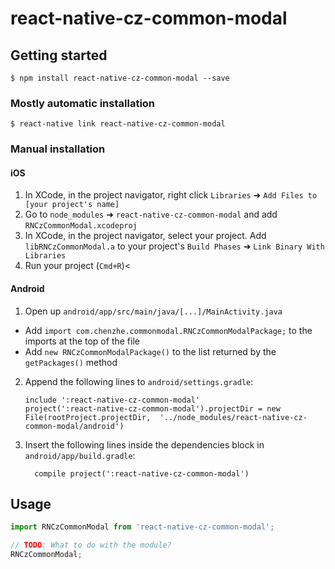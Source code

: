 
# react-native-cz-common-modal

## Getting started

`$ npm install react-native-cz-common-modal --save`

### Mostly automatic installation

`$ react-native link react-native-cz-common-modal`

### Manual installation


#### iOS

1. In XCode, in the project navigator, right click `Libraries` ➜ `Add Files to [your project's name]`
2. Go to `node_modules` ➜ `react-native-cz-common-modal` and add `RNCzCommonModal.xcodeproj`
3. In XCode, in the project navigator, select your project. Add `libRNCzCommonModal.a` to your project's `Build Phases` ➜ `Link Binary With Libraries`
4. Run your project (`Cmd+R`)<

#### Android

1. Open up `android/app/src/main/java/[...]/MainActivity.java`
  - Add `import com.chenzhe.commonmodal.RNCzCommonModalPackage;` to the imports at the top of the file
  - Add `new RNCzCommonModalPackage()` to the list returned by the `getPackages()` method
2. Append the following lines to `android/settings.gradle`:
  	```
  	include ':react-native-cz-common-modal'
  	project(':react-native-cz-common-modal').projectDir = new File(rootProject.projectDir, 	'../node_modules/react-native-cz-common-modal/android')
  	```
3. Insert the following lines inside the dependencies block in `android/app/build.gradle`:
  	```
      compile project(':react-native-cz-common-modal')
  	```


## Usage
```javascript
import RNCzCommonModal from 'react-native-cz-common-modal';

// TODO: What to do with the module?
RNCzCommonModal;
```
  